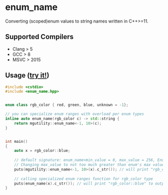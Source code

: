 # enum_name
Converting (scoped)enum values to string names written in C++>=11.

## Supported Compilers
* Clang > 5
* GCC > 8
* MSVC > 2015

## Usage ([try it!](https://godbolt.org/z/x717sK7s8))
```C++
#include <cstdio>
#include <enum_name.hpp>


enum class rgb_color { red, green, blue, unknown = -1};

// you can specialize enum ranges with overload per enum types
inline auto enum_name(rgb_color c) -> std::string {
    return mgutility::enum_name<-1, 10>(c);
}


int main()
{
    auto x = rgb_color::blue;
    
    // default signature: enum_name<min_value = 0, max_value = 256, Enum typename>(Enum&&) 
    // Changing max_value to not too much greater than enum's max value, it will compiles faster
    puts(mgutility::enum_name<-1, 10>(x).c_str()); // will print "rgb_color::blue" to output
    
    // calling specialized enum ranges function for rgb_color type
    puts(enum_name(x).c_str()); // will print "rgb_color::blue" to output
}

```
